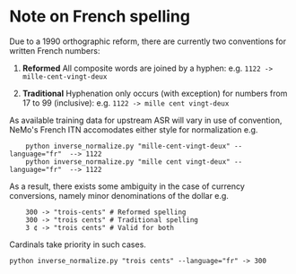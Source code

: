 # Note on French spelling

Due to a 1990 orthographic reform, there are currently two conventions for written French numbers:

1. **Reformed** All composite words are joined by a hyphen: 
e.g. `1122 -> mille-cent-vingt-deux`

2. **Traditional** Hyphenation only occurs (with exception) for numbers from 17 to 99 (inclusive):
e.g. `1122 -> mille cent vingt-deux`

As available training data for upstream ASR will vary in use of convention, NeMo's French ITN accomodates either style for normalization e.g.

```
	python inverse_normalize.py "mille-cent-vingt-deux" --language="fr"  --> 1122
	python inverse_normalize.py "mille cent vingt-deux" --language="fr"  --> 1122
```

As a result, there exists some ambiguity in the case of currency conversions, namely minor denominations of the dollar e.g.

```
	300 -> "trois-cents" # Reformed spelling
	300 -> "trois cents" # Traditional spelling
	3 ¢ -> "trois cents" # Valid for both
```

Cardinals take priority in such cases. 

```
python inverse_normalize.py "trois cents" --language="fr" -> 300
``` 
